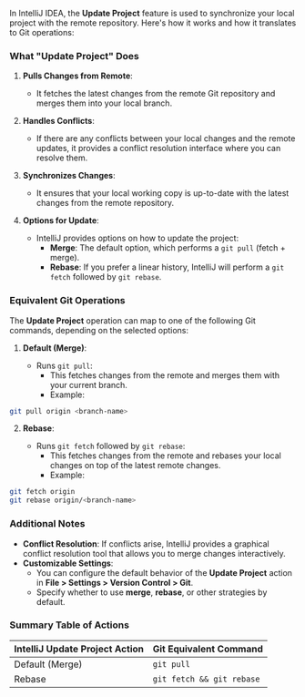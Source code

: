In IntelliJ IDEA, the **Update Project** feature is used to synchronize your local project with the remote repository. Here's how it works and how it translates to Git operations:

### What "Update Project" Does

1. **Pulls Changes from Remote**:
    
    - It fetches the latest changes from the remote Git repository and merges them into your local branch.
2. **Handles Conflicts**:
    
    - If there are any conflicts between your local changes and the remote updates, it provides a conflict resolution interface where you can resolve them.
3. **Synchronizes Changes**:
    
    - It ensures that your local working copy is up-to-date with the latest changes from the remote repository.
4. **Options for Update**:
    
    - IntelliJ provides options on how to update the project:
        - **Merge**: The default option, which performs a `git pull` (fetch + merge).
        - **Rebase**: If you prefer a linear history, IntelliJ will perform a `git fetch` followed by `git rebase`.

### Equivalent Git Operations

The **Update Project** operation can map to one of the following Git commands, depending on the selected options:

1. **Default (Merge)**:
    
    - Runs `git pull`:
        - This fetches changes from the remote and merges them with your current branch.
        - Example:
            
```bash
git pull origin <branch-name>
```
            
2. **Rebase**:
    
    - Runs `git fetch` followed by `git rebase`:
        - This fetches changes from the remote and rebases your local changes on top of the latest remote changes.
        - Example:
            
```bash
git fetch origin
git rebase origin/<branch-name>
```

### Additional Notes

- **Conflict Resolution**: If conflicts arise, IntelliJ provides a graphical conflict resolution tool that allows you to merge changes interactively.
- **Customizable Settings**:
    - You can configure the default behavior of the **Update Project** action in **File > Settings > Version Control > Git**.
    - Specify whether to use **merge**, **rebase**, or other strategies by default.

### Summary Table of Actions

|IntelliJ Update Project Action|Git Equivalent Command|
|---|---|
|Default (Merge)|`git pull`|
|Rebase|`git fetch && git rebase`|

